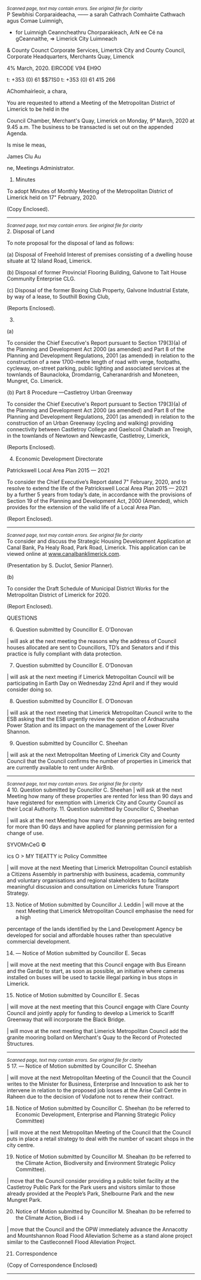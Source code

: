 *<small>Scanned page, text may contain errors. See original file for clarity</small>*  
P Sewbhisi Corparaideacha,
_——_ a sarah Cathrach Comhairte Cathwach agus Comae Luimnigh,
- for Luimnigh Ceanncheathru Chorparakieach,
ArN ee Cé na gCeannaithe,
=> Limerick City Luimneach

& County Counct
Corporate Services,
Limertck City and County Council,
Corporate Headquarters,
Merchants Quay,
Limenck

4% March, 2020. EIRCODE V94 EH9O

t: +353 (0) 61 $$71S0
t: +353 (0) 61 415 266

AChomhairleoir, a chara,

You are requested to attend a Meeting of the Metropolitan District of Limerick to be held in the

Council Chamber, Merchant's Quay, Limerick on Monday, 9° March, 2020 at 9.45 a.m. The
business to be transacted is set out on the appended Agenda.

Is mise le meas,

James Clu Au

ne,
Meetings Administrator.

1. Minutes

To adopt Minutes of Monthly Meeting of the Metropolitan District of Limerick held on 17"
February, 2020.

(Copy Enclosed).

---
*<small>Scanned page, text may contain errors. See original file for clarity</small>*  
2. Disposal of Land

To note proposal for the disposal of land as follows:

(a) Disposal of Freehold Interest of premises consisting of a dwelling house situate at 12 Island
Road, Limerick.

(b) Disposal of former Provincia! Flooring Building, Galvone to Tait House Community
Enterprise CLG.

(c) Disposal of the former Boxing Club Property, Galvone Industrial Estate, by way of a lease,
to Southill Boxing Club,

(Reports Enclosed).

3.

(a)

To consider the Chief Executive's Report pursuant to Section 179(3)(a) of the Planning and
Development Act 2000 (as amended) and Part 8 of the Planning and Development Regulations,
2001 (as amended) in relation to the construction of a new 1700-metre length of road with verge,
footpaths, cycleway, on-street parking, public lighting and associated services at the townlands
of Baunacloka, Dromdarrig, Caheranardrish and Moneteen, Mungret, Co. Limerick.

{b) Part 8 Procedure —Castletroy Urban Greenway

To consider the Chief Executive's Report pursuant to Section 179(3)(a) of the Planning and
Development Act 2000 (as amended) and Part 8 of the Planning and Development Regulations,
2001 (as amended) in relation to the construction of an Urban Greenway (cycling and walking)
providing connectivity between Castletroy College and Gaelscoil Chaladh an Treoigh, in the
townlands of Newtown and Newcastle, Castletroy, Limerick,

(Reports Enclosed).

4. Economic Development Directorate

Patrickswell Local Area Plan 2015 — 2021

To consider the Chief Executive’s Report dated 7" February, 2020, and to resolve to extend the
life of the Patrickswell Local Area Plan 2015 — 2021 by a further 5 years from today’s date, in
accordance with the provisions of Section 19 of the Planning and Development Act, 2000
(Amended), which provides for the extension of the valid life of a Local Area Plan.

(Report Enclosed).

---
*<small>Scanned page, text may contain errors. See original file for clarity</small>*  
To consider and discuss the Strategic Housing Development Application at Canal Bank, Pa Healy
Road, Park Road, Limerick. This application can be viewed online at www.canalbanklimerick.com.

(Presentation by S. Duclot, Senior Planner).

(b)

To consider the Draft Schedule of Municipal District Works for the Metropolitan District of Limerick
for 2020.

(Report Enclosed).

QUESTIONS

6. Question submitted by Councillor E. O'Donovan

| will ask at the next meeting the reasons why the address of Council houses allocated are sent to
Councillors, TD’s and Senators and if this practice is fully compliant with data protection.

7. Question submitted by Councillor E. O’Donovan

| will ask at the next meeting if Limerick Metropolitan Council will be participating in Earth Day on
Wednesday 22nd April and if they would consider doing so.

8. Question submitted by Councillor E. O’Donovan

| will ask at the next meeting that Limerick Metropolitan Council write to the ESB asking that the
ESB urgently review the operation of Ardnacrusha Power Station and its impact on the
management of the Lower River Shannon.

9. Question submitted by Councillor C. Sheehan

| will ask at the next Metropolitan Meeting of Limerick City and County Council that the Council
confirms the number of properties in Limerick that are currently available to rent under AirBnb.

---
*<small>Scanned page, text may contain errors. See original file for clarity</small>*  
4
10. Question submitted by Councillor C. Sheehan
| will ask at the next Meeting how many of these properties are rented for less than 90 days and
have registered for exemption with Limerick City and County Council as their Local Authority.
11. Question submitted by Councillor C, Sheehan

| will ask at the next Meeting how many of these properties are being rented for more than 90
days and have applied for planning permission for a change of use.

SYVOMnCeG ©

ics O > MY TIEATTY
ic Policy Committee

| will move at the next Meeting that Limerick Metropolitan Council establish a Citizens Assembly
in partnership with business, academia, community and voluntary organisations and regional
stakeholders to facilitate meaningful discussion and consultation on Limericks future Transport
Strategy.

13. Notice of Motion submitted by Councillor J. Leddin
| will move at the next Meeting that Limerick Metropolitan Council emphasise the need for a high

percentage of the lands identified by the Land Development Agency be developed for social and
affordable houses rather than speculative commercial development.

14. _—_ Notice of Motion submitted by Councillor E. Secas

| will move at the next meeting that this Council engage with Bus Eireann and the Garda( to start,
as soon as possible, an initiative where cameras installed on buses will be used to tackle illegal
parking in bus stops in Limerick.

15. Notice of Motion submitted by Councillor E. Secas

| will move at the next meeting that this Council engage with Clare County Council and jointly
apply for funding to develop a Limerick to Scariff Greenway that will incorporate the Black Bridge.

| will move at the next meeting that Limerick Metropolitan Council add the granite mooring bollard
on Merchant's Quay to the Record of Protected Structures.

---
*<small>Scanned page, text may contain errors. See original file for clarity</small>*  
5
17. _—_ Notice of Motion submitted by Councillor C. Sheehan

| will move at the next Metropolitan Meeting of the Council that the Council writes to the Minister
for Business, Enterprise and Innovation to ask her to intervene in relation to the proposed job
losses at the Arise Call Centre in Raheen due to the decision of Vodafone not to renew their
contract.

18. Notice of Motion submitted by Councillor C. Sheehan (to be referred to Economic
Development, Enterprise and Planning Strategic Policy Committee)

| will move at the next Metropolitan Meeting of the Council that the Council puts in place a retail
strategy to deal with the number of vacant shops in the city centre.

19. Notice of Motion submitted by Councillor M. Sheahan (to be referred to the Climate
Action, Biodiversity and Environment Strategic Policy Committee).

| move that the Council consider providing a public toilet facility at the Castletroy Public Park for
the Park users and visitors similar to those already provided at the People’s Park, Shelbourne Park
and the new Mungret Park.

20. Notice of Motion submitted by Councillor M. Sheahan (to be referred to the Climate
Action, Biodi i 4

| move that the Council and the OPW immediately advance the Annacotty and Mountshannon
Road Flood Alleviation Scheme as a stand alone project similar to the Castleconnell Flood
Alleviation Project.

21. Correspondence

{Copy of Correspondence Enclosed)

---
